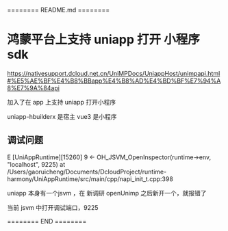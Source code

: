 ======== README.md ========

# 鸿蒙平台上支持 uniapp 打开 小程序 sdk

https://nativesupport.dcloud.net.cn/UniMPDocs/UniappHost/unimpapi.html#%E5%AE%BF%E4%B8%BBapp%E4%B8%AD%E4%BD%BF%E7%94%A8%E7%9A%84api


加入了在 app 上支持 uniapp 打开小程序

uniapp-hbuilderx 是宿主
vue3 是小程序

## 调试问题

E     [UniAppRuntime][15260] 9 <- OH_JSVM_OpenInspector(runtime->env, "localhost", 9225) at /Users/gaoruicheng/Documents/DcloudProject/runtime-harmony/UniAppRuntime/src/main/cpp/napi_init_t.cpp:398

uniapp 本身有一个jsvm ，在 新调研 openUnimp 之后新开一个，就报错了

当前 jsvm 中打开调试端口，9225


======== END ========
